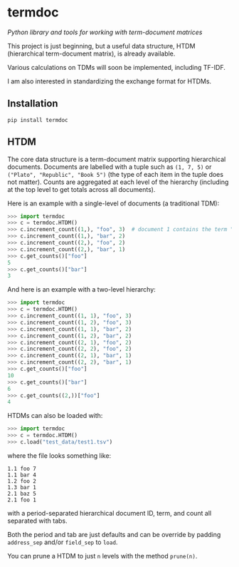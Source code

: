 # termdoc

*Python library and tools for working with term-document matrices*

This project is just beginning, but a useful data structure, HTDM (hierarchical term-document matrix), is already available.

Various calculations on TDMs will soon be implemented, including TF-IDF.

I am also interested in standardizing the exchange format for HTDMs.

## Installation

```
pip install termdoc
```

## HTDM

The core data structure is a term-document matrix supporting hierarchical documents. Documents are labelled with a tuple such as `(1, 7, 5)` or `("Plato", "Republic", "Book 5")` (the type of each item in the tuple does not matter). Counts are aggregated at each level of the hierarchy (including at the top level to get totals across all documents).

Here is an example with a single-level of documents (a traditional TDM):

```python
>>> import termdoc
>>> c = termdoc.HTDM()
>>> c.increment_count((1,), "foo", 3)  # document 1 contains the term "foo" 3 times
>>> c.increment_count((1,), "bar", 2)
>>> c.increment_count((2,), "foo", 2)
>>> c.increment_count((2,), "bar", 1)
>>> c.get_counts()["foo"]
5
>>> c.get_counts()["bar"]
3
```

And here is an example with a two-level hierarchy:

```python
>>> import termdoc
>>> c = termdoc.HTDM()
>>> c.increment_count((1, 1), "foo", 3)
>>> c.increment_count((1, 2), "foo", 3)
>>> c.increment_count((1, 1), "bar", 2)
>>> c.increment_count((1, 2), "bar", 2)
>>> c.increment_count((2, 1), "foo", 2)
>>> c.increment_count((2, 2), "foo", 2)
>>> c.increment_count((2, 1), "bar", 1)
>>> c.increment_count((2, 2), "bar", 1)
>>> c.get_counts()["foo"]
10
>>> c.get_counts()["bar"]
6
>>> c.get_counts((2,))["foo"]
4
```

HTDMs can also be loaded with:

```python
>>> import termdoc
>>> c = termdoc.HTDM()
>>> c.load("test_data/test1.tsv")
```

where the file looks something like:

```
1.1	foo	7
1.1	bar	4
1.2	foo	2
1.3	bar	1
2.1	baz	5
2.1	foo	1
```

with a period-separated hierarchical document ID, term, and count all separated with tabs.

Both the period and tab are just defaults and can be override by padding `address_sep` and/or `field_sep` to `load`.

You can prune a HTDM to just `n` levels with the method `prune(n)`.
